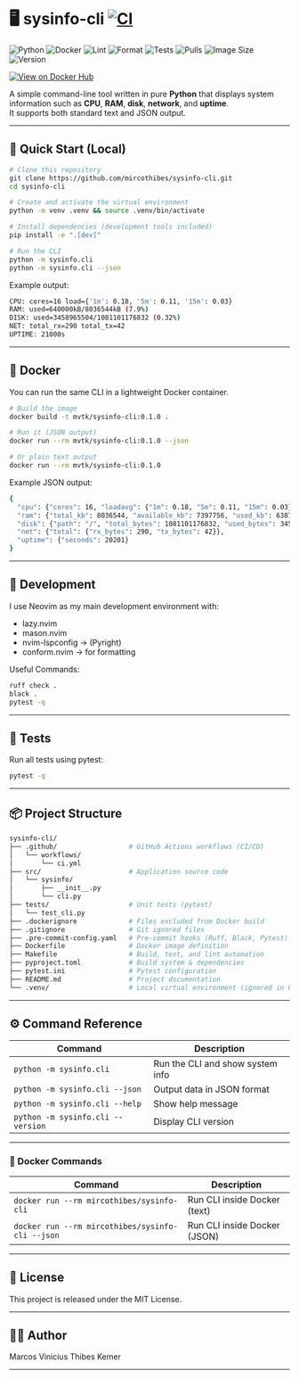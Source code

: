 # 🖥️ sysinfo-cli [![CI](https://github.com/mircothibes/sysinfo-cli/actions/workflows/ci.yml/badge.svg)](https://github.com/mircothibes/sysinfo-cli/actions)

![Python](https://img.shields.io/badge/Python-3.12-blue?logo=python)
![Docker](https://img.shields.io/badge/Docker-ready-blue?logo=docker)
![Lint](https://img.shields.io/badge/Lint-Ruff-green)
![Format](https://img.shields.io/badge/Format-Black-black)
![Tests](https://img.shields.io/badge/Pytest-passing-brightgreen)
![Pulls](https://img.shields.io/docker/pulls/mircothibes/sysinfo-cli)
![Image Size](https://img.shields.io/docker/image-size/mircothibes/sysinfo-cli/latest)
![Version](https://img.shields.io/docker/v/mircothibes/sysinfo-cli/latest)

[![View on Docker Hub](https://img.shields.io/badge/View%20on-Docker%20Hub-2496ED?logo=docker)](https://hub.docker.com/r/mircothibes/sysinfo-cli)

A simple command-line tool written in pure **Python** that displays system information such as **CPU**, **RAM**, **disk**, **network**, and **uptime**.  
It supports both standard text and JSON output.

---

## 🚀 Quick Start (Local)

```bash
# Clone this repository
git clone https://github.com/mircothibes/sysinfo-cli.git
cd sysinfo-cli

# Create and activate the virtual environment
python -m venv .venv && source .venv/bin/activate

# Install dependencies (development tools included)
pip install -e ".[dev]"

# Run the CLI
python -m sysinfo.cli
python -m sysinfo.cli --json
```

Example output:
```bash
CPU: cores=16 load={'1m': 0.18, '5m': 0.11, '15m': 0.03}
RAM: used=640000kB/8036544kB (7.9%)
DISK: used=3458965504/1081101176832 (0.32%)
NET: total_rx=290 total_tx=42
UPTIME: 21000s
```
---

## 🐳 Docker

You can run the same CLI in a lightweight Docker container.
```bash
# Build the image
docker build -t mvtk/sysinfo-cli:0.1.0 .

# Run it (JSON output)
docker run --rm mvtk/sysinfo-cli:0.1.0 --json

# Or plain text output
docker run --rm mvtk/sysinfo-cli:0.1.0
```

Example JSON output:
```bash
{
  "cpu": {"cores": 16, "loadavg": {"1m": 0.18, "5m": 0.11, "15m": 0.03}},
  "ram": {"total_kb": 8036544, "available_kb": 7397756, "used_kb": 638788, "percent": 7.95},
  "disk": {"path": "/", "total_bytes": 1081101176832, "used_bytes": 3458957312, "free_bytes": 1022649864192, "percent": 0.32},
  "net": {"total": {"rx_bytes": 290, "tx_bytes": 42}},
  "uptime": {"seconds": 20201}
}
```

---

## 🧰 Development

I use Neovim as my main development environment with:
- lazy.nvim
- mason.nvim
- nvim-lspconfig -> (Pyright)
- conform.nvim -> for formatting

Useful Commands:
```bash
ruff check .
black .
pytest -q
```

---

## 🧪 Tests

Run all tests using pytest:
```bash
pytest -q
```

---

## 📦 Project Structure
```bash
sysinfo-cli/
├── .github/                  # GitHub Actions workflows (CI/CD)
│   └── workflows/
│       └── ci.yml
├── src/                      # Application source code
│   └── sysinfo/
│       ├── __init__.py
│       └── cli.py
├── tests/                    # Unit tests (pytest)
│   └── test_cli.py
├── .dockerignore             # Files excluded from Docker build
├── .gitignore                # Git ignored files
├── .pre-commit-config.yaml   # Pre-commit hooks (Ruff, Black, Pytest)
├── Dockerfile                # Docker image definition
├── Makefile                  # Build, test, and lint automation
├── pyproject.toml            # Build system & dependencies
├── pytest.ini                # Pytest configuration
├── README.md                 # Project documentation
└── .venv/                    # Local virtual environment (ignored in Git)

```

---

## ⚙️ Command Reference

| Command                     | Description                          |
|------------------------------|--------------------------------------|
| `python -m sysinfo.cli`      | Run the CLI and show system info     |
| `python -m sysinfo.cli --json` | Output data in JSON format          |
| `python -m sysinfo.cli --help`  | Show help message                  |
| `python -m sysinfo.cli --version` | Display CLI version              |

---

### 🧰 Docker Commands

| Command                                         | Description                      |
|------------------------------------------------|----------------------------------|
| `docker run --rm mircothibes/sysinfo-cli`      | Run CLI inside Docker (text)     |
| `docker run --rm mircothibes/sysinfo-cli --json` | Run CLI inside Docker (JSON)    |

---


## 🧾 License

This project is released under the MIT License.

---

## 👨‍💻 Author

Marcos Vinicius Thibes Kemer

---
